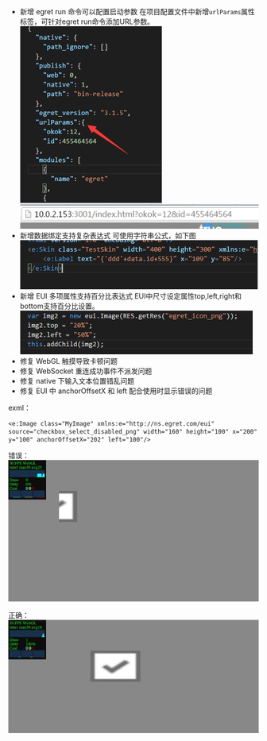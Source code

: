 * 新增 egret run 命令可以配置启动参数
在项目配置文件中新增`urlParams`属性标签，可针对egret run命令添加URL参数。
![](57a83048c27c7.png)
![](57a83048d0417.png) 
* 新增数据绑定支持复杂表达式
可使用字符串公式，如下图
![](57a83048e00cd.png)
* 新增 EUI 多项属性支持百分比表达式
EUI中尺寸设定属性top,left,right和bottom支持百分比设置。
![](57a83048efc18.png)
* 修复 WebGL 触摸导致卡顿问题
* 修复 WebSocket 重连成功事件不派发问题
* 修复 native 下输入文本位置错乱问题
* 修复 EUI 中 anchorOffsetX 和 left 配合使用时显示错误的问题

exml：
~~~
<e:Image class="MyImage" xmlns:e="http://ns.egret.com/eui" source="checkbox_select_disabled_png" width="160" height="100" x="200" y="100" anchorOffsetX="202" left="100"/>
~~~

错误：
![image](ui_314.png)

正确：
![image](ui_316.png)
